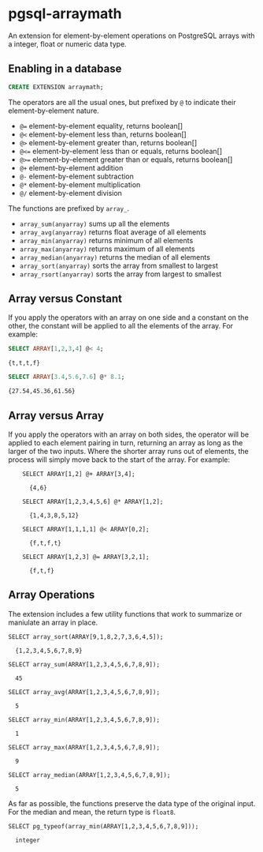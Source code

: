 # pgsql-arraymath

An extension for element-by-element operations on PostgreSQL arrays with a integer, float or numeric data type.

## Enabling in a database

```sql
CREATE EXTENSION arraymath;
```

The operators are all the usual ones, but prefixed by ``@`` to indicate their element-by-element nature.

* `@=` element-by-element equality, returns boolean[]
* `@<` element-by-element less than, returns boolean[]
* `@>` element-by-element greater than, returns boolean[]
* `@<=` element-by-element less than or equals, returns boolean[]
* `@>=` element-by-element greater than or equals, returns boolean[]
* `@+` element-by-element addition
* `@-` element-by-element subtraction
* `@*` element-by-element multiplication
* `@/` element-by-element division

The functions are prefixed by `array_`.

* `array_sum(anyarray)` sums up all the elements
* `array_avg(anyarray)` returns float average of all elements
* `array_min(anyarray)` returns minimum of all elements
* `array_max(anyarray)` returns maximum of all elements
* `array_median(anyarray)` returns the median of all elements
* `array_sort(anyarray)` sorts the array from smallest to largest
* `array_rsort(anyarray)` sorts the array from largest to smallest


## Array versus Constant

If you apply the operators with an array on one side and a constant on the other, the constant will be applied to all the elements of the array. For example:

```sql
SELECT ARRAY[1,2,3,4] @< 4;
```
```
{t,t,t,f}
```
```sql
SELECT ARRAY[3.4,5.6,7.6] @* 8.1;
```
```
{27.54,45.36,61.56}
```

## Array versus Array

If you apply the operators with an array on both sides, the operator will be applied to each element pairing in turn, returning an array as long as the larger of the two inputs. Where the shorter array runs out of elements, the process will simply move back to the start of the array. For example:

```
    SELECT ARRAY[1,2] @+ ARRAY[3,4];
    
      {4,6}
      
    SELECT ARRAY[1,2,3,4,5,6] @* ARRAY[1,2];
    
      {1,4,3,8,5,12}
      
    SELECT ARRAY[1,1,1,1] @< ARRAY[0,2];
    
      {f,t,f,t}

    SELECT ARRAY[1,2,3] @= ARRAY[3,2,1];

      {f,t,f}
```

## Array Operations

The extension includes a few utility functions that work to summarize or maniulate an array in place.

```
SELECT array_sort(ARRAY[9,1,8,2,7,3,6,4,5]);

  {1,2,3,4,5,6,7,8,9}

SELECT array_sum(ARRAY[1,2,3,4,5,6,7,8,9]);

  45

SELECT array_avg(ARRAY[1,2,3,4,5,6,7,8,9]);

  5

SELECT array_min(ARRAY[1,2,3,4,5,6,7,8,9]);

  1

SELECT array_max(ARRAY[1,2,3,4,5,6,7,8,9]);

  9

SELECT array_median(ARRAY[1,2,3,4,5,6,7,8,9]);

  5
```

As far as possible, the functions preserve the data type of the original input. For the median and mean, the return type is `float8`.

```
SELECT pg_typeof(array_min(ARRAY[1,2,3,4,5,6,7,8,9]));

  integer
```

